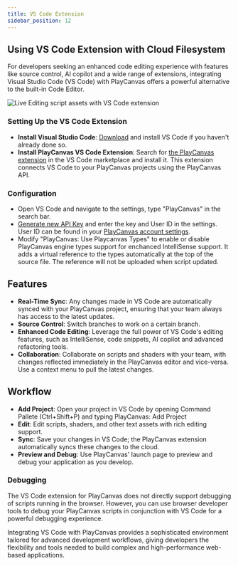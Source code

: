 ```yaml
---
title: VS Code Extension
sidebar_position: 12
---
```


## Using VS Code Extension with Cloud Filesystem

For developers seeking an enhanced code editing experience with features like source control, AI copilot and a wide range of extensions, integrating Visual Studio Code (VS Code) with PlayCanvas offers a powerful alternative to the built-in Code Editor.

![Live Editing script assets with VS Code extension](/img/user-manual/scripting/vscode-extension.webp)

### Setting Up the VS Code Extension

* **Install Visual Studio Code**: [Download](https://code.visualstudio.com/download) and install VS Code if you haven't already done so.
* **Install PlayCanvas VS Code Extension**: Search for [the PlayCanvas extension](https://marketplace.visualstudio.com/items?itemName=playcanvas.playcanvas) in the VS Code marketplace and install it. This extension connects VS Code to your PlayCanvas projects using the PlayCanvas API.

### Configuration

* Open VS Code and navigate to the settings, type "PlayCanvas" in the search bar.
* [Generate new API Key](https://developer.playcanvas.com/user-manual/api/) and enter the key and User ID in the settings. User ID can be found in your [PlayCanvas account settings](https://playcanvas.com/account).
* Modify "PlayCanvas: Use Playcanvas Types" to enable or disable PlayCanvas engine types support for enchanced IntelliSense support. It adds a virtual reference to the types automatically at the top of the source file. The reference will not be uploaded when script updated.

## Features

* **Real-Time Sync**: Any changes made in VS Code are automatically synced with your PlayCanvas project, ensuring that your team always has access to the latest updates.
* **Source Control**: Switch branches to work on a certain branch.
* **Enhanced Code Editing**: Leverage the full power of VS Code's editing features, such as IntelliSense, code snippets, AI copilot and advanced refactoring tools.
* **Collaboration**: Collaborate on scripts and shaders with your team, with changes reflected immediately in the PlayCanvas editor and vice-versa. Use a context menu to pull the latest changes.  

## Workflow

* **Add Project**: Open your project in VS Code by opening Command Pallete (Ctrl+Shift+P) and typing PlayCanvas: Add Project
* **Edit**: Edit scripts, shaders, and other text assets with rich editing support.
* **Sync**: Save your changes in VS Code; the PlayCanvas extension automatically syncs these changes to the cloud.
* **Preview and Debug**: Use PlayCanvas' launch page to preview and debug your application as you develop.

### Debugging

The VS Code extension for PlayCanvas does not directly support debugging of scripts running in the browser. However, you can use browser developer tools to debug your PlayCanvas scripts in conjunction with VS Code for a powerful debugging experience.

Integrating VS Code with PlayCanvas provides a sophisticated environment tailored for advanced development workflows, giving developers the flexibility and tools needed to build complex and high-performance web-based applications.
